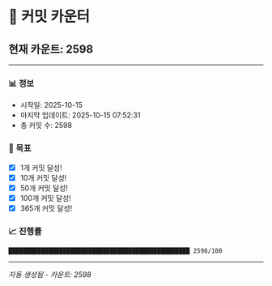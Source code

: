 # 🔢 커밋 카운터

## 현재 카운트: 2598

---

### 📊 정보
- 시작일: 2025-10-15
- 마지막 업데이트: 2025-10-15 07:52:31
- 총 커밋 수: 2598

### 🎯 목표
- [x] 1개 커밋 달성!
- [x] 10개 커밋 달성!
- [x] 50개 커밋 달성!
- [x] 100개 커밋 달성!
- [x] 365개 커밋 달성!

### 📈 진행률
```
██████████████████████████████████████████████████ 2598/100
```

---
*자동 생성됨 - 카운트: 2598*
